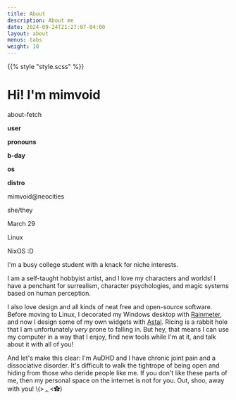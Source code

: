 ```yaml
---
title: About
description: About me
date: 2024-09-24T21:27:07-04:00
layout: about
menus: tabs
weight: 10
---
```


{{% style "style.scss" %}}

# Hi! I'm mimvoid

<div class="fetcher">
    <p class="prompt tertiary">about-fetch</p>
    <div class="content">
        <div class="art pop">
            <span></span> <!-- Fill in with an avatar later -->
        </div>
        <div class="text">
            <div class="info">
                <strong class="groups">
                    <p>user</p>
                    <p>pronouns</p>
                    <p>b-day</p>
                    <p>os</p>
                    <p>distro</p>
                </strong>
                <div class="data">
                    <p>mimvoid<span class="primary">@</span>neocities</p>
                    <p>she/they</p>
                    <p>March 29</p>
                    <p>Linux</p>
                    <p>NixOS :D</p>
                </div>
            </div>
            <div class="palette">
                <span class="primary"></span>
                <span class="secondary"></span>
                <span class="tertiary"></span>
            </div>
        </div>
    </div>
</div>

I'm a busy college student with a knack for niche interests.

I am a self-taught hobbyist artist, and I love my characters and worlds! I have a penchant for surrealism, character psychologies, and magic systems based on human perception.

I also love design and all kinds of neat free and open-source software. Before moving to Linux, I decorated my Windows desktop with [Rainmeter][1], and now I design some of my own widgets with [Astal][2]. Ricing is a rabbit hole that I am unfortunately *very* prone to falling in. But hey, that means I can use my computer in a way that I enjoy, find new tools while I'm at it, and talk about it with all of you!

And let's make this clear: I'm AuDHD and I have chronic joint pain and a dissociative disorder. It's difficult to walk the tightrope of being open and hiding from those who deride people like me. If you don't like these parts of me, then my personal space on the internet is not for you. Out, shoo, away with you!
<span class="secondary">\\(>ᆺ<✿)</span>

[1]: https://www.rainmeter.net
[2]: https://aylur.github.io/astal
